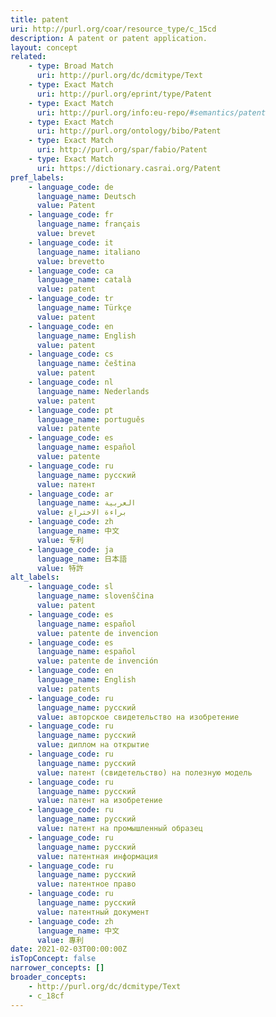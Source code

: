 ```yaml
---
title: patent
uri: http://purl.org/coar/resource_type/c_15cd
description: A patent or patent application.
layout: concept
related:
    - type: Broad Match
      uri: http://purl.org/dc/dcmitype/Text
    - type: Exact Match
      uri: http://purl.org/eprint/type/Patent
    - type: Exact Match
      uri: http://purl.org/info:eu-repo/#semantics/patent
    - type: Exact Match
      uri: http://purl.org/ontology/bibo/Patent
    - type: Exact Match
      uri: http://purl.org/spar/fabio/Patent
    - type: Exact Match
      uri: https://dictionary.casrai.org/Patent
pref_labels:
    - language_code: de
      language_name: Deutsch
      value: Patent
    - language_code: fr
      language_name: français
      value: brevet
    - language_code: it
      language_name: italiano
      value: brevetto
    - language_code: ca
      language_name: català
      value: patent
    - language_code: tr
      language_name: Türkçe
      value: patent
    - language_code: en
      language_name: English
      value: patent
    - language_code: cs
      language_name: čeština
      value: patent
    - language_code: nl
      language_name: Nederlands
      value: patent
    - language_code: pt
      language_name: português
      value: patente
    - language_code: es
      language_name: español
      value: patente
    - language_code: ru
      language_name: русский
      value: патент
    - language_code: ar
      language_name: العربية
      value: براءة الاختراع
    - language_code: zh
      language_name: 中文
      value: 专利
    - language_code: ja
      language_name: 日本語
      value: 特許
alt_labels:
    - language_code: sl
      language_name: slovenščina
      value: patent
    - language_code: es
      language_name: español
      value: patente de invencion
    - language_code: es
      language_name: español
      value: patente de invención
    - language_code: en
      language_name: English
      value: patents
    - language_code: ru
      language_name: русский
      value: авторское свидетельство на изобретение
    - language_code: ru
      language_name: русский
      value: диплом на открытие
    - language_code: ru
      language_name: русский
      value: патент (свидетельство) на полезную модель
    - language_code: ru
      language_name: русский
      value: патент на изобретение
    - language_code: ru
      language_name: русский
      value: патент на промышленный образец
    - language_code: ru
      language_name: русский
      value: патентная информация
    - language_code: ru
      language_name: русский
      value: патентное право
    - language_code: ru
      language_name: русский
      value: патентный документ
    - language_code: zh
      language_name: 中文
      value: 專利
date: 2021-02-03T00:00:00Z
isTopConcept: false
narrower_concepts: []
broader_concepts:
    - http://purl.org/dc/dcmitype/Text
    - c_18cf
---
```


